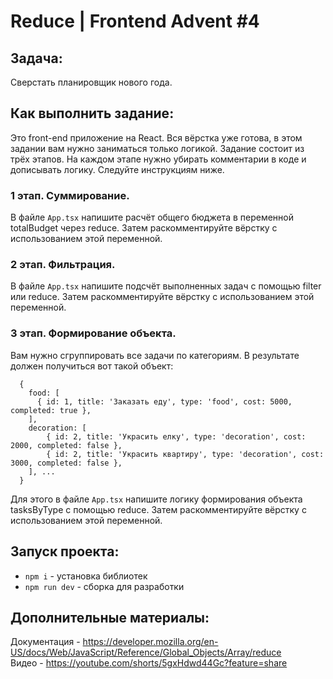 # Reduce | Frontend Advent #4

## Задача:
Сверстать планировщик нового года.

## Как выполнить задание:
Это front-end приложение на React. Вся вёрстка уже готова, в этом задании вам нужно заниматься только логикой.
Задание состоит из трёх этапов. На каждом этапе нужно убирать комментарии в коде и дописывать логику. Следуйте инструкциям ниже.

### 1 этап. Суммирование.
В файле `App.tsx` напишите расчёт общего бюджета в переменной totalBudget через reduce. Затем раскомментируйте вёрстку с использованием этой переменной.

### 2 этап. Фильтрация.
В файле `App.tsx` напишите подсчёт выполненных задач с помощью filter или reduce. Затем раскомментируйте вёрстку с использованием этой переменной.

### 3 этап. Формирование объекта.
Вам нужно сгруппировать все задачи по категориям. В результате должен получиться вот такой объект:
```
  {
    food: [
      { id: 1, title: 'Заказать еду', type: 'food', cost: 5000, completed: true },
    ],
    decoration: [
        { id: 2, title: 'Украсить елку', type: 'decoration', cost: 2000, completed: false },
        { id: 2, title: 'Украсить квартиру', type: 'decoration', cost: 3000, completed: false },
    ], ...
  }
```
Для этого в файле `App.tsx` напишите логику формирования объекта tasksByType с помощью reduce. Затем раскомментируйте вёрстку с использованием этой переменной.

## Запуск проекта:
* `npm i` - установка библиотек
* `npm run dev` - сборка для разработки

## Дополнительные материалы:
Документация - https://developer.mozilla.org/en-US/docs/Web/JavaScript/Reference/Global_Objects/Array/reduce  
Видео - https://youtube.com/shorts/5gxHdwd44Gc?feature=share

